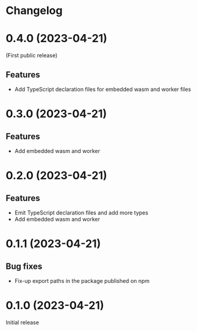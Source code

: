 # Changelog

# 0.4.0 (2023-04-21)

(First public release)

## Features

  - Add TypeScript declaration files for embedded wasm and worker files

# 0.3.0 (2023-04-21)

## Features

  - Add embedded wasm and worker

# 0.2.0 (2023-04-21)

## Features

  - Emit TypeScript declaration files and add more types
  - Add embedded wasm and worker

# 0.1.1 (2023-04-21)

## Bug fixes

  - Fix-up export paths in the package published on npm

# 0.1.0 (2023-04-21)

Initial release
